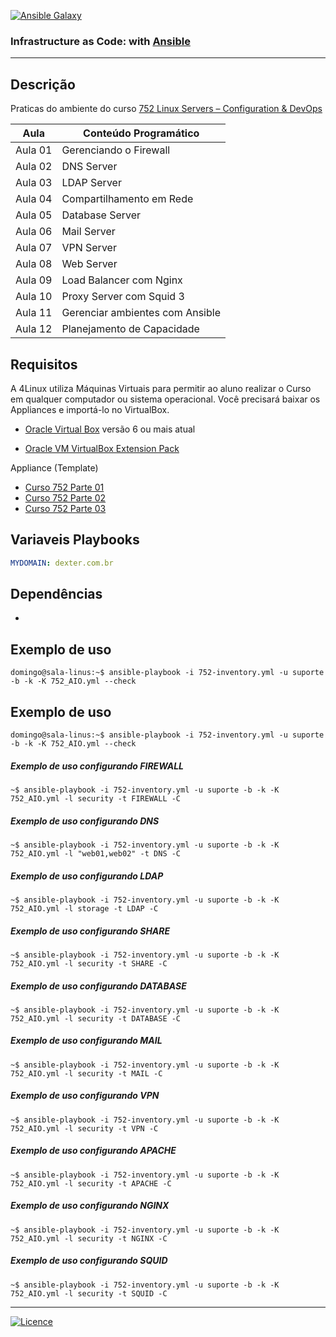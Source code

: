 [![Ansible Galaxy](https://img.shields.io/badge/Ansible%20Galaxy-wluisaraujo-blue.svg)](https://galaxy.ansible.com/wluisaraujo)

### Infrastructure as Code: with [Ansible](https://www.ansible.com)
------------

Descrição
------------

Praticas do ambiente do curso [752 Linux Servers – Configuration & DevOps](https://www.4linux.com.br/curso/linux-servers-configuration-devops)

Aula | Conteúdo Programático
--- | --- 
Aula 01 | Gerenciando o Firewall
Aula 02 | DNS Server
Aula 03 | LDAP Server
Aula 04 | Compartilhamento em Rede
Aula 05 | Database Server  
Aula 06 | Mail Server
Aula 07 | VPN Server 
Aula 08 | Web Server
Aula 09 | Load Balancer com Nginx 
Aula 10 | Proxy Server com Squid 3
Aula 11 | Gerenciar ambientes com Ansible 
Aula 12 | Planejamento de Capacidade
 

Requisitos
------------

A 4Linux utiliza Máquinas Virtuais para permitir ao aluno realizar o Curso em qualquer computador ou sistema operacional. Você precisará baixar os Appliances e importá-lo no VirtualBox.

* [Oracle Virtual Box](https://www.virtualbox.org/wiki/Downloads) versão 6 ou mais atual
 
* [Oracle VM VirtualBox Extension Pack](https://www.virtualbox.org/wiki/Downloads)
 
Appliance (Template)

* [Curso 752 Parte 01](https://storage.googleapis.com/4752-repositorio/Curso-4752-P1.ova)
* [Curso 752 Parte 02](https://storage.googleapis.com/4752-repositorio/Curso-4752-P2.ova)
* [Curso 752 Parte 03](https://storage.googleapis.com/4752-repositorio/Curso-4752-P3.ova)

Variaveis Playbooks
--------------

```yaml
MYDOMAIN: dexter.com.br
```

Dependências
------------

*

Exemplo de uso
----------------

```console
domingo@sala-linus:~$ ansible-playbook -i 752-inventory.yml -u suporte -b -k -K 752_AIO.yml --check
```

Exemplo de uso
----------------

```console
domingo@sala-linus:~$ ansible-playbook -i 752-inventory.yml -u suporte -b -k -K 752_AIO.yml --check
```

##### Exemplo de uso configurando FIREWALL
```console
~$ ansible-playbook -i 752-inventory.yml -u suporte -b -k -K 752_AIO.yml -l security -t FIREWALL -C
```

##### Exemplo de uso configurando DNS
```console
~$ ansible-playbook -i 752-inventory.yml -u suporte -b -k -K 752_AIO.yml -l "web01,web02" -t DNS -C
```

##### Exemplo de uso configurando LDAP
```console
~$ ansible-playbook -i 752-inventory.yml -u suporte -b -k -K 752_AIO.yml -l storage -t LDAP -C
```

##### Exemplo de uso configurando SHARE
```console
~$ ansible-playbook -i 752-inventory.yml -u suporte -b -k -K 752_AIO.yml -l security -t SHARE -C
```

##### Exemplo de uso configurando DATABASE
```console
~$ ansible-playbook -i 752-inventory.yml -u suporte -b -k -K 752_AIO.yml -l security -t DATABASE -C
```

##### Exemplo de uso configurando MAIL
```console
~$ ansible-playbook -i 752-inventory.yml -u suporte -b -k -K 752_AIO.yml -l security -t MAIL -C
```

##### Exemplo de uso configurando VPN
```console
~$ ansible-playbook -i 752-inventory.yml -u suporte -b -k -K 752_AIO.yml -l security -t VPN -C
```

##### Exemplo de uso configurando APACHE
```console
~$ ansible-playbook -i 752-inventory.yml -u suporte -b -k -K 752_AIO.yml -l security -t APACHE -C
```

##### Exemplo de uso configurando NGINX
```console
~$ ansible-playbook -i 752-inventory.yml -u suporte -b -k -K 752_AIO.yml -l security -t NGINX -C
```

##### Exemplo de uso configurando SQUID
```console
~$ ansible-playbook -i 752-inventory.yml -u suporte -b -k -K 752_AIO.yml -l security -t SQUID -C
```

----------------
[![Licence](https://img.shields.io/badge/License-GPL%20v3-red.svg)](https://www.gnu.org/licenses/gpl-3.0.pt-br.html)